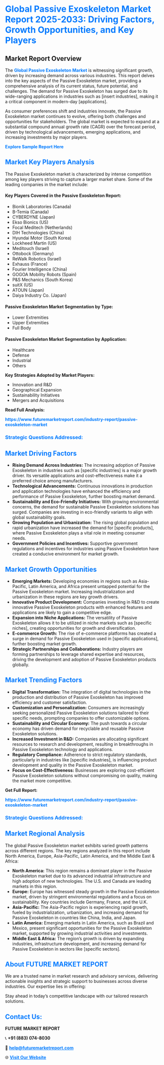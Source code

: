 <h1 style="color: #007BFF;">Global Passive Exoskeleton Market Report 2025-2033: Driving Factors, Growth Opportunities, and Key Players</h1>

<section id="overview">
<h2>Market Report Overview</h2>
<p>The <a href="https://www.futuremarketreport.com/industry-report/passive-exoskeleton-market" style="color: #007BFF; text-decoration: none;"><strong>Global Passive Exoskeleton Market</strong></a> is witnessing significant growth, driven by increasing demand across various industries. This report delves into the key aspects of the Passive Exoskeleton market, providing a comprehensive analysis of its current status, future potential, and challenges. The demand for Passive Exoskeleton has surged due to its wide-ranging applications in industries such as [insert industries], making it a critical component in modern-day [applications].</p>
<p>As consumer preferences shift and industries innovate, the Passive Exoskeleton market continues to evolve, offering both challenges and opportunities for stakeholders. The global market is expected to expand at a substantial compound annual growth rate (CAGR) over the forecast period, driven by technological advancements, emerging applications, and increasing investments by major players.</p>
</section>

<section id="overview">
<p><a href="https://www.futuremarketreport.com/request-sample/reportId=53665" style="color: #007BFF; text-decoration: none;"><strong>Explore Sample Report Here</strong></a></p>
</section>

<section id="key-players">
<h2 style="color: #007BFF;">Market Key Players Analysis</h2>
<p>The Passive Exoskeleton market is characterized by intense competition among key players striving to capture a larger market share. Some of the leading companies in the market include:</p>
<h4>Key Players Covered in the Passive Exoskeleton Report:</h4>
<ul><li>Bionik Laboratories (Canada)</li><li>B-Temia (Canada)</li><li>CYBERDYNE (Japan)</li><li>Ekso Bionics (US)</li><li>Focal Meditech (Netherlands)</li><li>DIH Technologies (China)</li><li>Hyundai Motor (South Korea)</li><li>Lockheed Martin (US)</li><li>Meditouch (Israel)</li><li>Ottobock (Germany)</li><li>ReWalk Robotics (Israel)</li><li>Exhauss (France)</li><li>Fourier Intelligence (China)</li><li>GOGOA Mobility Robots (Spain)</li><li>P&amp;S Mechanics (South Korea)</li><li>suitX (US)</li><li>ATOUN (Japan)</li><li>Daiya Industry Co. (Japan)</li></ul>
<h4>Passive Exoskeleton Market Segmentation by Type:</h4>
<ul><li>Lower Extremities</li><li>Upper Extremities</li><li>Full Body</li></ul>

<h4>Passive Exoskeleton Market Segmentation by Application:</h4>
<ul><li>Healthcare</li><li>Defense</li><li>Industrial</li><li>Others</li></ul>
<p><strong>Key Strategies Adopted by Market Players:</strong></p>
<ul>
<li>Innovation and R&D</li>
<li>Geographical Expansion</li>
<li>Sustainability Initiatives</li>
<li>Mergers and Acquisitions</li>
</ul>
</section>

<section>
<p><strong>Read Full Analysis: </strong></p><a href="https://www.futuremarketreport.com/industry-report/passive-exoskeleton-market" style="color: #007BFF; text-decoration: none;"><strong>https://www.futuremarketreport.com/industry-report/passive-exoskeleton-market</strong></a>
<h3 style="color: #007BFF;">Strategic Questions Addressed:</h3>
</section>

<section id="driving-factors">
<h2 style="color: #007BFF;">Market Driving Factors</h2>
<ul>
<li><strong>Rising Demand Across Industries:</strong> The increasing adoption of Passive Exoskeleton in industries such as [specific industries] is a major growth driver. Its versatile applications and cost-effectiveness make it a preferred choice among manufacturers.</li>
<li><strong>Technological Advancements:</strong> Continuous innovations in production and application technologies have enhanced the efficiency and performance of Passive Exoskeleton, further boosting market demand.</li>
<li><strong>Sustainability and Eco-Friendly Initiatives:</strong> With growing environmental concerns, the demand for sustainable Passive Exoskeleton solutions has surged. Companies are investing in eco-friendly variants to align with global sustainability goals.</li>
<li><strong>Growing Population and Urbanization:</strong> The rising global population and rapid urbanization have increased the demand for [specific products], where Passive Exoskeleton plays a vital role in meeting consumer needs.</li>
<li><strong>Government Policies and Incentives:</strong> Supportive government regulations and incentives for industries using Passive Exoskeleton have created a conducive environment for market growth.</li>
</ul>
</section>

<section id="growth-opportunities">
<h2 style="color: #007BFF;">Market Growth Opportunities</h2>
<ul>
<li><strong>Emerging Markets:</strong> Developing economies in regions such as Asia-Pacific, Latin America, and Africa present untapped potential for the Passive Exoskeleton market. Increasing industrialization and urbanization in these regions are key growth drivers.</li>
<li><strong>Innovative Product Development:</strong> Companies investing in R&D to create innovative Passive Exoskeleton products with enhanced features and applications are likely to gain a competitive edge.</li>
<li><strong>Expansion into Niche Applications:</strong> The versatility of Passive Exoskeleton allows it to be utilized in niche markets such as [specific niches], creating opportunities for growth and diversification.</li>
<li><strong>E-commerce Growth:</strong> The rise of e-commerce platforms has created a surge in demand for Passive Exoskeleton used in [specific applications], further boosting market growth.</li>
<li><strong>Strategic Partnerships and Collaborations:</strong> Industry players are forming partnerships to leverage shared expertise and resources, driving the development and adoption of Passive Exoskeleton products globally.</li>
</ul>
</section>

<section id="trending-factors">
<h2 style="color: #007BFF;">Market Trending Factors</h2>
<ul>
<li><strong>Digital Transformation:</strong> The integration of digital technologies in the production and distribution of Passive Exoskeleton has improved efficiency and customer satisfaction.</li>
<li><strong>Customization and Personalization:</strong> Consumers are increasingly seeking personalized Passive Exoskeleton solutions tailored to their specific needs, prompting companies to offer customizable options.</li>
<li><strong>Sustainability and Circular Economy:</strong> The push towards a circular economy has driven demand for recyclable and reusable Passive Exoskeleton solutions.</li>
<li><strong>Increased Investment in R&D:</strong> Companies are allocating significant resources to research and development, resulting in breakthroughs in Passive Exoskeleton technology and applications.</li>
<li><strong>Regulatory Compliance:</strong> Adherence to strict regulatory standards, particularly in industries like [specific industries], is influencing product development and quality in the Passive Exoskeleton market.</li>
<li><strong>Focus on Cost-Effectiveness:</strong> Businesses are exploring cost-efficient Passive Exoskeleton solutions without compromising on quality, making the market more competitive.</li>
</ul>
</section>

<section>
<p><strong>Get Full Report: </strong></p><a href="https://www.futuremarketreport.com/industry-report/passive-exoskeleton-market" style="color: #007BFF; text-decoration: none;"><strong>https://www.futuremarketreport.com/industry-report/passive-exoskeleton-market</strong></a>
<h3 style="color: #007BFF;">Strategic Questions Addressed:</h3>
</section>


<section id="regional-analysis">
<h2 style="color: #007BFF;">Market Regional Analysis</h2>
<p>The global Passive Exoskeleton market exhibits varied growth patterns across different regions. The key regions analyzed in this report include North America, Europe, Asia-Pacific, Latin America, and the Middle East & Africa:</p>
<ul>
<li><strong>North America:</strong> This region remains a dominant player in the Passive Exoskeleton market due to its advanced industrial infrastructure and high adoption of new technologies. The U.S. and Canada are leading markets in this region.</li>
<li><strong>Europe:</strong> Europe has witnessed steady growth in the Passive Exoskeleton market, driven by stringent environmental regulations and a focus on sustainability. Key countries include Germany, France, and the U.K.</li>
<li><strong>Asia-Pacific:</strong> The Asia-Pacific region is experiencing rapid growth, fueled by industrialization, urbanization, and increasing demand for Passive Exoskeleton in countries like China, India, and Japan.</li>
<li><strong>Latin America:</strong> Emerging markets in Latin America, such as Brazil and Mexico, present significant opportunities for the Passive Exoskeleton market, supported by growing industrial activities and investments.</li>
<li><strong>Middle East & Africa:</strong> The region’s growth is driven by expanding industries, infrastructure development, and increasing demand for Passive Exoskeleton in sectors like [specific sectors].</li>
</ul>
</section>

<footer>
<h2 style="color: #007BFF;">About FUTURE MARKET REPORT</h2>
<p>We are a trusted name in market research and advisory services, delivering actionable insights and strategic support to businesses across diverse industries. Our expertise lies in offering:</p>

<p>Stay ahead in today’s competitive landscape with our tailored research solutions.</p>

<h2 style="color: #007BFF;">Contact Us:</h2>
<p><strong>FUTURE MARKET REPORT</strong></p>
<p>📞 <strong>+91 (883) 074-8030</strong></p>
<p>📧 <strong><a href="mailto:help@futuremarketreport.com" style="color: #007BFF;">help@futuremarketreport.com</a></strong></p>
<p>🌐 <strong><a href="https://www.futuremarketreport.com/" style="color: #007BFF;">Visit Our Website</a></strong></p>
</footer>
